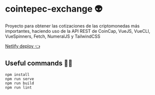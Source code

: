 # cointepec-exchange 👽

Proyecto para obtener las cotizaciones de las criptomonedas más importantes, haciendo uso de la API REST de CoinCap, VueJS, VueCLI, VueSpinners, Fetch, NumeralJS y TailwindCSS

[Netlify deploy 👈](cointepec.netlify.app)

## Useful commands 👨‍🚀

```
npm install
npm run serve
npm run build
npm run lint
```
